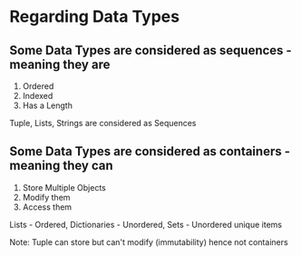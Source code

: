 # Regarding Data Types 
##  Some Data Types are considered as sequences - meaning they are
1) Ordered
2) Indexed
3) Has a Length

Tuple, Lists, Strings are considered as Sequences

## Some Data Types are considered as containers - meaning they can
1) Store Multiple Objects 
2) Modify them
3) Access them

Lists - Ordered, Dictionaries - Unordered, Sets - Unordered unique items

Note: Tuple can store but can't modify (immutability) hence not containers

